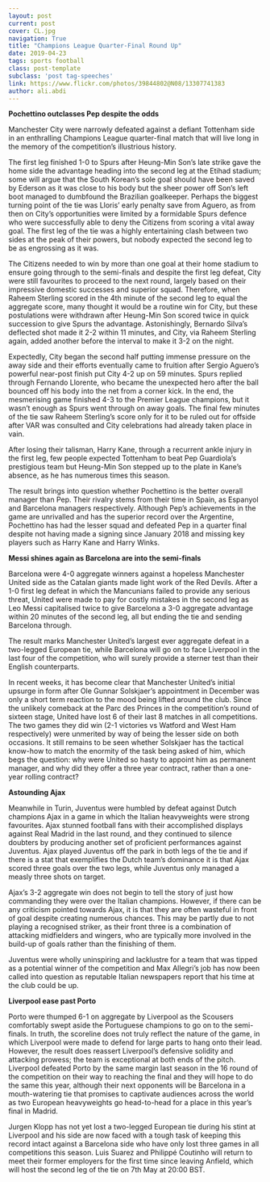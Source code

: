 ```yaml
---
layout: post
current: post
cover: CL.jpg
navigation: True
title: "Champions League Quarter-Final Round Up"
date: 2019-04-23
tags: sports football
class: post-template
subclass: 'post tag-speeches'
link: https://www.flickr.com/photos/39844802@N08/13307741383
author: ali.abdi
---
```

**Pochettino outclasses Pep despite the odds**

  

Manchester City were narrowly defeated against a defiant Tottenham side in an enthralling Champions League quarter-final match that will live long in the memory of the competition’s illustrious history.

  

The first leg finished 1-0 to Spurs after Heung-Min Son’s late strike gave the home side the advantage heading into the second leg at the Etihad stadium; some will argue that the South Korean’s sole goal should have been saved by Ederson as it was close to his body but the sheer power off Son’s left boot managed to dumbfound the Brazilian goalkeeper. Perhaps the biggest turning point of the tie was Lloris’ early penalty save from Aguero, as from then on City’s opportunities were limited by a formidable Spurs defence who were successfully able to deny the Citizens from scoring a vital away goal. The first leg of the tie was a highly entertaining clash between two sides at the peak of their powers, but nobody expected the second leg to be as engrossing as it was.

  

The Citizens needed to win by more than one goal at their home stadium to ensure going through to the semi-finals and despite the first leg defeat, City were still favourites to proceed to the next round, largely based on their impressive domestic successes and superior squad. Therefore, when Raheem Sterling scored in the 4th minute of the second leg to equal the aggregate score, many thought it would be a routine win for City, but these postulations were withdrawn after Heung-Min Son scored twice in quick succession to give Spurs the advantage. Astonishingly, Bernardo Silva’s deflected shot made it 2-2 within 11 minutes, and City, via Raheem Sterling again, added another before the interval to make it 3-2 on the night.

  

Expectedly, City began the second half putting immense pressure on the away side and their efforts eventually came to fruition after Sergio Aguero’s powerful near-post finish put City 4-2 up on 59 minutes. Spurs replied through Fernando Llorente, who became the unexpected hero after the ball bounced off his body into the net from a corner kick. In the end, the mesmerising game finished 4-3 to the Premier League champions, but it wasn’t enough as Spurs went through on away goals. The final few minutes of the tie saw Raheem Sterling’s score only for it to be ruled out for offside after VAR was consulted and City celebrations had already taken place in vain.

  

After losing their talisman, Harry Kane, through a recurrent ankle injury in the first leg, few people expected Tottenham to beat Pep Guardiola’s prestigious team but Heung-Min Son stepped up to the plate in Kane’s absence, as he has numerous times this season.

  

The result brings into question whether Pochettino is the better overall manager than Pep. Their rivalry stems from their time in Spain, as Espanyol and Barcelona managers respectively. Although Pep’s achievements in the game are unrivalled and has the superior record over the Argentine, Pochettino has had the lesser squad and defeated Pep in a quarter final despite not having made a signing since January 2018 and missing key players such as Harry Kane and Harry Winks.

  

**Messi shines again as Barcelona are into the semi-finals**

  

Barcelona were 4-0 aggregate winners against a hopeless Manchester United side as the Catalan giants made light work of the Red Devils. After a 1-0 first leg defeat in which the Mancunians failed to provide any serious threat, United were made to pay for costly mistakes in the second leg as Leo Messi capitalised twice to give Barcelona a 3-0 aggregate advantage within 20 minutes of the second leg, all but ending the tie and sending Barcelona through.

  

The result marks Manchester United’s largest ever aggregate defeat in a two-legged European tie, while Barcelona will go on to face Liverpool in the last four of the competition, who will surely provide a sterner test than their English counterparts.

  

In recent weeks, it has become clear that Manchester United’s initial upsurge in form after Ole Gunnar Solskjaer’s appointment in December was only a short term reaction to the mood being lifted around the club. Since the unlikely comeback at the Parc des Princes in the competition’s round of sixteen stage, United have lost 6 of their last 8 matches in all competitions. The two games they did win (2-1 victories vs Watford and West Ham respectively) were unmerited by way of being the lesser side on both occasions. It still remains to be seen whether Solskjaer has the tactical know-how to match the enormity of the task being asked of him, which begs the question: why were United so hasty to appoint him as permanent manager, and why did they offer a three year contract, rather than a one-year rolling contract?

  

**Astounding Ajax**

  

Meanwhile in Turin, Juventus were humbled by defeat against Dutch champions Ajax in a game in which the Italian heavyweights were strong favourites. Ajax stunned football fans with their accomplished displays against Real Madrid in the last round, and they continued to silence doubters by producing another set of proficient performances against Juventus. Ajax played Juventus off the park in both legs of the tie and if there is a stat that exemplifies the Dutch team’s dominance it is that Ajax scored three goals over the two legs, while Juventus only managed a measly three shots on target.

  

Ajax’s 3-2 aggregate win does not begin to tell the story of just how commanding they were over the Italian champions. However, if there can be any criticism pointed towards Ajax, it is that they are often wasteful in front of goal despite creating numerous chances. This may be partly due to not playing a recognised striker, as their front three is a combination of attacking midfielders and wingers, who are typically more involved in the build-up of goals rather than the finishing of them.

  

Juventus were wholly uninspiring and lacklustre for a team that was tipped as a potential winner of the competition and Max Allegri’s job has now been called into question as reputable Italian newspapers report that his time at the club could be up.

  

**Liverpool ease past Porto**

  

Porto were thumped 6-1 on aggregate by Liverpool as the Scousers comfortably swept aside the Portuguese champions to go on to the semi-finals. In truth, the scoreline does not truly reflect the nature of the game, in which Liverpool were made to defend for large parts to hang onto their lead. However, the result does reassert Liverpool’s defensive solidity and attacking prowess; the team is exceptional at both ends of the pitch. Liverpool defeated Porto by the same margin last season in the 16 round of the competition on their way to reaching the final and they will hope to do the same this year, although their next opponents will be Barcelona in a mouth-watering tie that promises to captivate audiences across the world as two European heavyweights go head-to-head for a place in this year’s final in Madrid.

  

Jurgen Klopp has not yet lost a two-legged European tie during his stint at Liverpool and his side are now faced with a tough task of keeping this record intact against a Barcelona side who have only lost three games in all competitions this season. Luis Suarez and Philippé Coutinho will return to meet their former employers for the first time since leaving Anfield, which will host the second leg of the tie on 7th May at 20:00 BST.
